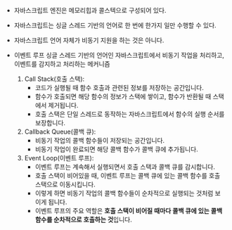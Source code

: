 - 자바스크립트 엔진은 메모리힙과 콜스텍으로 구성되어 있다.
- 자바스크립트는 싱글 스레드 기반의 언어로 한 번에 한가지 일만 수행할 수 있다.
- 자바스크립트 언어 자체가 비동기 지원을 하는 것은 아니다.

- 이벤트 루프
  싱글 스레드 기반의 언어인 자바스크립트에서 비동기 작업을 처리하고, 이벤트를 감지하고 처리하는 메커니즘
  1. Call Stack(호출 스택):
     - 코드가 실행될 때 함수 호출과 관련된 정보를 저장하는 공간입니다.
     - 함수가 호출되면 해당 함수의 정보가 스택에 쌓이고, 함수가 반환될 때 스택에서 제거됩니다.
     - 호출 스택은 단일 스레드로 동작하는 자바스크립트에서 함수의 실행 순서를 보장합니다.
  2. Callback Queue(콜백 큐):
     - 비동기 작업의 콜백 함수들이 저장되는 공간입니다.
     - 비동기 작업이 완료되면 해당 콜백 함수가 콜백 큐에 추가됩니다.
  3. Event Loop(이벤트 루프):
     - 이벤트 루프는 계속해서 실행되면서 호출 스택과 콜백 큐를 감시합니다.
     - 호출 스택이 비어있을 때, 이벤트 루프는 콜백 큐에 있는 콜백 함수를 호출 스택으로 이동시킵니다.
     - 이렇게 하면 비동기 작업의 콜백 함수들이 순차적으로 실행되는 것처럼 보이게 됩니다.
     - 이벤트 루프의 주요 역할은 **호출 스택이 비어질 때마다 콜백 큐에 있는 콜백 함수를 순차적으로 호출하는 것**입니다.
